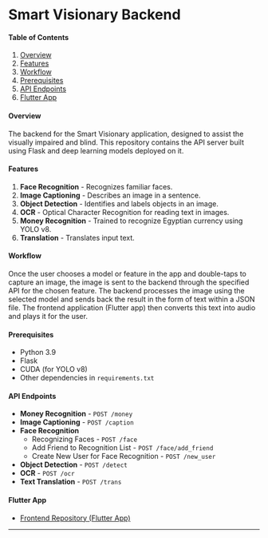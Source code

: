 # Smart Visionary Backend

#### Table of Contents
1. [Overview](#overview)
2. [Features](#features)
3. [Workflow](#workflow)
4. [Prerequisites](#prerequisites)
5. [API Endpoints](#api-endpoints)
6. [Flutter App](#flutter-app)

#### Overview
The backend for the Smart Visionary application, designed to assist the visually impaired and blind. This repository contains the API server built using Flask and deep learning models deployed on it.

#### Features
1. **Face Recognition** - Recognizes familiar faces.
2. **Image Captioning** - Describes an image in a sentence.
3. **Object Detection** - Identifies and labels objects in an image.
4. **OCR** - Optical Character Recognition for reading text in images.
5. **Money Recognition** - Trained to recognize Egyptian currency using YOLO v8.
6. **Translation** - Translates input text.

#### Workflow
Once the user chooses a model or feature in the app and double-taps to capture an image, the image is sent to the backend through the specified API for the chosen feature.
The backend processes the image using the selected model and sends back the result in the form of text within a JSON file.
The frontend application (Flutter app) then converts this text into audio and plays it for the user.

#### Prerequisites
- Python 3.9
- Flask
- CUDA (for YOLO v8)
- Other dependencies in `requirements.txt`

#### API Endpoints
- **Money Recognition** - `POST /money`
- **Image Captioning** - `POST /caption`
- **Face Recognition** 
  - Recognizing Faces - `POST /face`
  - Add Friend to Recognition List - `POST /face/add_friend`
  - Create New User for Face Recognition - `POST /new_user`
- **Object Detection** - `POST /detect`
- **OCR** - `POST /ocr`
- **Text Translation** - `POST /trans`
  
#### Flutter App
- [Frontend Repository (Flutter App)](https://github.com/Rehab112/Smart_Visionary_App)

---
